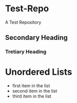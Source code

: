 # Test-Repo
A Test Repository
## Secondary Heading
### Tretiary Heading

# Unordered Lists
* first item in the list
* second item in the list
* third item in the list
